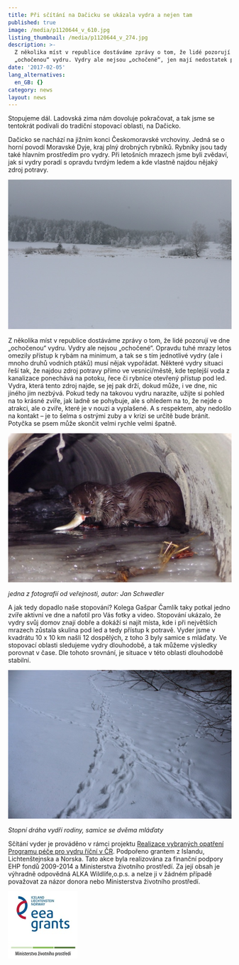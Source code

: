 ```yaml
---
title: Při sčítání na Dačicku se ukázala vydra a nejen tam
published: true
image: /media/p1120644_v_610.jpg
listing_thumbnail: /media/p1120644_v_274.jpg
description: >-
  Z několika míst v republice dostáváme zprávy o tom, že lidé pozorují ve dne
  „ochočenou“ vydru. Vydry ale nejsou „ochočené“, jen mají nedostatek potravy. 
date: '2017-02-05'
lang_alternatives:
  en_GB: {}
category: news
layout: news
---
```

Stopujeme dál. Ladovská zima nám dovoluje pokračovat, a tak jsme se tentokrát podívali do tradiční stopovací oblasti, na Dačicko. 

Dačicko se nachází na jižním konci Českomoravské vrchoviny. Jedná se o horní povodí Moravské Dyje, kraj plný drobných rybníků. Rybníky jsou tady také hlavním prostředím pro vydry. Při letošních mrazech jsme byli zvědaví, jak si vydry poradí s opravdu tvrdým ledem a kde vlastně najdou nějaký zdroj potravy.

![Zasněžená krajina](/media/img_7771_610.jpg "Dačicko pod sněhem")

Z několika míst v republice dostáváme zprávy o tom, že lidé pozorují ve dne „ochočenou“ vydru. Vydry ale nejsou „ochočené“. Opravdu tuhé mrazy letos omezily přístup k rybám na minimum, a tak se s tím jednotlivé vydry (ale i mnoho druhů vodních ptáků) musí nějak vypořádat. Některé vydry situaci řeší tak, že najdou zdroj potravy přímo ve vesnici/městě, kde teplejší voda z kanalizace ponechává na potoku, řece či rybníce otevřený přístup pod led. Vydra, která tento zdroj najde, se jej pak drží, dokud může, i ve dne, nic jiného jim nezbývá. Pokud tedy na takovou vydru narazíte, užijte si pohled na to krásné zvíře, jak ladně se pohybuje, ale s ohledem na to, že nejde o atrakci, ale o zvíře, které je v nouzi a vyplašené. A s respektem, aby nedošlo na kontakt – je to šelma s ostrými zuby a v krizi se určitě bude bránit. Potyčka se psem může skončit velmi rychle velmi špatně.

![Vydra pod mostem](/media/vydra1_610.jpg "Vydra pod mostem, autor Jan Schwedler")

_jedna z fotografií od veřejnosti, autor: Jan Schwedler_

A jak tedy dopadlo naše stopování? Kolega Gašpar Čamlík taky potkal jedno zvíře aktivní ve dne a nafotil pro Vás fotky a video. Stopování ukázalo, že vydry svůj domov znají dobře a dokáží si najít místa, kde i při největších mrazech zůstala skulina pod led a tedy přístup k potravě. Vyder jsme v kvadrátu 10 x 10 km našli 12 dospělých, z toho 3 byly samice s mláďaty. Ve stopovací oblasti sledujeme vydry dlouhodobě, a tak můžeme výsledky porovnat v čase. Dle tohoto srovnání, je situace v této oblasti dlouhodobě stabilní.

![Stopní dráhy vydří rodiny, samice se dvěma mláďaty](/media/img_7323_610.jpg "Stopní dráhy vydří rodiny, samice se dvěma mláďaty")

_Stopní dráha vydří rodiny, samice se dvěma mláďaty_

Sčítání vyder je prováděno v rámci projektu [Realizace vybraných opatření Programu péče pro vydru říční v ČR](/projects/realizace-opatření-pro-vydru-říční-v-čr).
 Podpořeno grantem z Islandu, Lichtenštejnska a Norska.
 Tato akce byla realizována za finanční podpory EHP fondů 2009-2014 a Ministerstva životního prostředí. Za její obsah je výhradně odpovědná ALKA Wildlife,o.p.s. a nelze ji v žádném případě považovat za názor donora nebo Ministerstva životního prostředí.

![](/media/loga_mgs_stojato_mm.jpg)
